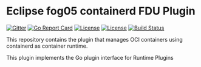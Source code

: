 # Eclipse fog05 containerd FDU Plugin

[![Gitter](https://badges.gitter.im/atolab/fog05.svg)](https://gitter.im/atolab/fog05?utm_source=badge&utm_medium=badge&utm_campaign=pr-badge)
[![Go Report Card](https://goreportcard.com/badge/github.com/eclipse-fog05/plugin-fdu-containerd)](https://goreportcard.com/report/github.com/eclipse-fog05/plugin-fdu-containerd)
[![License](https://img.shields.io/badge/license-Apache%202.0-blue)](https://opensource.org/licenses/Apache-2.0)
[![License](https://img.shields.io/badge/license-EPL%202.0-blue)](https://opensource.org/licenses/EPL-2.0)
[![Build Status](https://travis-ci.com/eclipse-fog05/plugin-fdu-containerd.svg?branch=master)](https://travis-ci.com/eclipse-fog05/plugin-fdu-containerd)




This repository contains the plugin that manages OCI containers using containerd as container runtime.

This plugin implements the Go plugin interface for Runtime Plugins